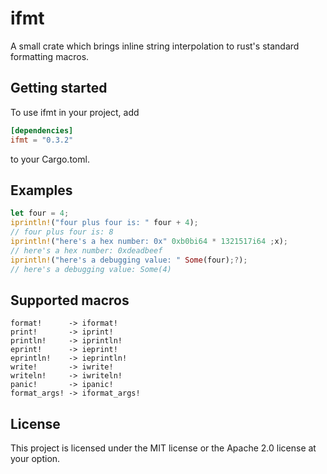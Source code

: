 # ifmt
A small crate which brings inline string interpolation to rust's standard formatting macros.

## Getting started
To use ifmt in your project, add
```toml
[dependencies]
ifmt = "0.3.2"
```
to your Cargo.toml.

## Examples
```rust
let four = 4;
iprintln!("four plus four is: " four + 4);
// four plus four is: 8
iprintln!("here's a hex number: 0x" 0xb0bi64 * 1321517i64 ;x);
// here's a hex number: 0xdeadbeef
iprintln!("here's a debugging value: " Some(four);?);
// here's a debugging value: Some(4)
```

## Supported macros
```
format!      -> iformat!
print!       -> iprint!
println!     -> iprintln!
eprint!      -> ieprint!
eprintln!    -> ieprintln!
write!       -> iwrite!
writeln!     -> iwriteln!
panic!       -> ipanic!
format_args! -> iformat_args!
```

## License
This project is licensed under the MIT license or the Apache 2.0 license at your option.
